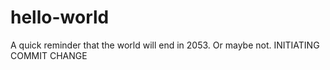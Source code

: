 # hello-world
A quick reminder that the world will end in 2053. Or maybe not.
INITIATING COMMIT CHANGE
